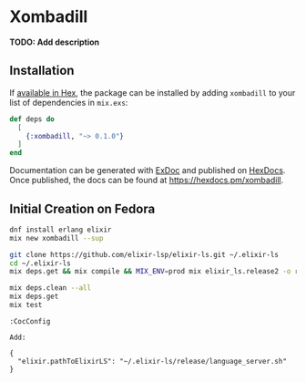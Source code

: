 # Xombadill

**TODO: Add description**

## Installation

If [available in Hex](https://hex.pm/docs/publish), the package can be installed
by adding `xombadill` to your list of dependencies in `mix.exs`:

```elixir
def deps do
  [
    {:xombadill, "~> 0.1.0"}
  ]
end
```

Documentation can be generated with [ExDoc](https://github.com/elixir-lang/ex_doc)
and published on [HexDocs](https://hexdocs.pm). Once published, the docs can
be found at <https://hexdocs.pm/xombadill>.


## Initial Creation on Fedora

```bash
dnf install erlang elixir
mix new xombadill --sup
```

```bash
git clone https://github.com/elixir-lsp/elixir-ls.git ~/.elixir-ls
cd ~/.elixir-ls
mix deps.get && mix compile && MIX_ENV=prod mix elixir_ls.release2 -o release
```

```bash
mix deps.clean --all
mix deps.get
mix test
```

```
:CocConfig

Add:

{
  "elixir.pathToElixirLS": "~/.elixir-ls/release/language_server.sh"
}
```

